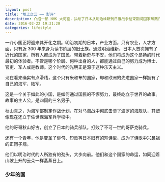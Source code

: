 ```yaml
---
layout: post
title: "坂上之云 —— 影评"
description: 介绍一部 NHK 大河剧，描绘了日本从明治维新到日俄战争结束期间国家蒸蒸日上的全景图。
date: 2016-02-22 19:31:20
categories: lifestyle
---
```


一介小国正将迎来其开化之期。明治初期的日本，产业方面，只有农业，人才方面，只有近 300 年来身为读书阶层的旧士族。通过明治维新，日本人首次拥有了近代的国家，所有人都成为了国民。带着新奇与不安，他们将成为这个昂扬的时代最初的体验者。不管是哪个阶层、何种出身的人，都能通过自己的努力成为博士、官吏、军人或是教师。这个时代的光明正是源于这种乐天主义。

现在看来确实有点滑稽，这个只有米和布的国家，却和欧洲的先进国家一样拥有了自己的海军、陆军。

这是一个关于如此的小国，是如何通过国民的不懈努力，最终屹立于世界的故事。故事的主人公，是四国的三名男子。

秋山真之，为海军部制定作战计划，在对马海战中彻底击溃了波罗的海舰队，其塑像现在还立于佐世保海军兵学校中。

他的哥哥秋山好古，创立了日本的骑兵部队，打败了不可一世的哥萨克骑兵。

还有一个青年，他是变革了俳句、短歌等日本旧有的短诗型，成为了诗歌中兴鼻祖的正冈子规。

他们以明治时代的人所独有的劲头，大步向前。他们和这个国家的命运，如同迎着山坡上升的云朵一样蒸蒸日上。

### 少年的国
